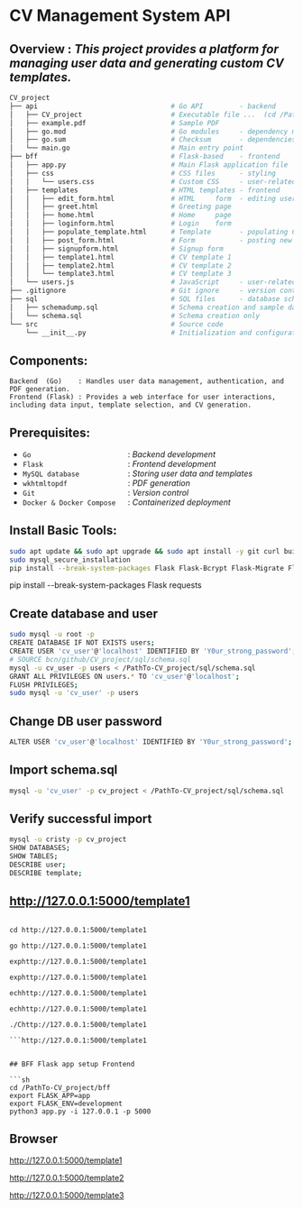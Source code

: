 # CV Management System API

## Overview : _This project provides a platform for managing user data and generating custom CV templates._

```sh
CV_project
├── api                                 # Go API         - backend
│   ├── CV_project                      # Executable file ...  (cd /PathTo-CV_project/api && go build -o CV_project main.go)
│   ├── example.pdf                     # Sample PDF
│   ├── go.mod                          # Go modules     - dependency management
│   ├── go.sum                          # Checksum       - dependencies
│   └── main.go                         # Main entry point
├── bff                                 # Flask-based    - frontend
│   ├── app.py                          # Main Flask application file
│   ├── css                             # CSS files      - styling
│   │   └── users.css                   # Custom CSS     - user-related pages
│   ├── templates                       # HTML templates - frontend
│   │   ├── edit_form.html              # HTML     form  - editing user data
│   │   ├── greet.html                  # Greeting page
│   │   ├── home.html                   # Home     page
│   │   ├── loginform.html              # Login    form
│   │   ├── populate_template.html      # Template       - populating CVs
│   │   ├── post_form.html              # Form           - posting new content
│   │   ├── signupform.html             # Signup form
│   │   ├── template1.html              # CV template 1
│   │   ├── template2.html              # CV template 2
│   │   └── template3.html              # CV template 3
│   └── users.js                        # JavaScript     - user-related functionality
├── .gitignore                          # Git ignore     - version control
├── sql                                 # SQL files      - database schema
│   ├── schemadump.sql                  # Schema creation and sample data
│   └── schema.sql                      # Schema creation only
└── src                                 # Source code
    └── __init__.py                     # Initialization and configuration
```

## Components:

    Backend  (Go)    : Handles user data management, authentication, and PDF generation.
    Frontend (Flask) : Provides a web interface for user interactions, including data input, template selection, and CV generation.

## Prerequisites:

- `Go                        `: _Backend development_
- `Flask                     `: _Frontend development_
- `MySQL database            `: _Storing user data and templates_
- `wkhtmltopdf               `: _PDF generation_
- `Git                       `: _Version control_
- `Docker & Docker Compose   `: _Containerized deployment_

## Install Basic Tools:

```sh
sudo apt update && sudo apt upgrade && sudo apt install -y git curl build-essential golang-go python3 python3-pip wkhtmltopdf docker.io docker-compose selinux-utils curl mysql-server
sudo mysql_secure_installation
pip install --break-system-packages Flask Flask-Bcrypt Flask-Migrate Flask-SQLAlchemy
```

pip install --break-system-packages Flask requests

## Create database and user

```sh
sudo mysql -u root -p
CREATE DATABASE IF NOT EXISTS users;
CREATE USER 'cv_user'@'localhost' IDENTIFIED BY 'Y0ur_strong_password';
# SOURCE bcn/github/CV_project/sql/schema.sql
mysql -u cv_user -p users < /PathTo-CV_project/sql/schema.sql
GRANT ALL PRIVILEGES ON users.* TO 'cv_user'@'localhost';
FLUSH PRIVILEGES;
sudo mysql -u 'cv_user' -p users

```

## Change DB user password

```sh
ALTER USER 'cv_user'@'localhost' IDENTIFIED BY 'Y0ur_strong_password';
```

## Import schema.sql

```sh
mysql -u 'cv_user' -p cv_project < /PathTo-CV_project/sql/schema.sql
```

## Verify successful import

```sh
mysql -u cristy -p cv_project
SHOW DATABASES;
SHOW TABLES;
DESCRIBE user;
DESCRIBE template;
```

## http://127.0.0.1:5000/template1

````http://127.0.0.1:5000/template1

cd http://127.0.0.1:5000/template1

go http://127.0.0.1:5000/template1

exphttp://127.0.0.1:5000/template1

exphttp://127.0.0.1:5000/template1

echhttp://127.0.0.1:5000/template1

echhttp://127.0.0.1:5000/template1

./Chttp://127.0.0.1:5000/template1

```http://127.0.0.1:5000/template1


## BFF Flask app setup Frontend

```sh
cd /PathTo-CV_project/bff
export FLASK_APP=app
export FLASK_ENV=development
python3 app.py -i 127.0.0.1 -p 5000
````

## Browser

http://127.0.0.1:5000/template1

http://127.0.0.1:5000/template2

http://127.0.0.1:5000/template3

